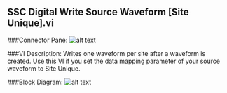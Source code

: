 ## **SSC Digital Write Source Waveform [Site Unique].vi**
###Connector Pane:
![alt text](/Digital/SSC%20Digital/Source%20and%20Capture%20Waveforms/SSC%20Digital%20Write%20Source%20Waveform%20[Site%20Unique].vic.png "SSC Digital Write Source Waveform [Site Unique].vi connector pane")

###VI Description:
Writes one waveform per site after a waveform is created. Use this VI if you set the data mapping parameter of your source waveform to Site Unique.

###Block Diagram:
![alt text](/Digital/SSC%20Digital/Source%20and%20Capture%20Waveforms/SSC%20Digital%20Write%20Source%20Waveform%20[Site%20Unique].vid.png "SSC Digital Write Source Waveform [Site Unique].vi block diagram")
